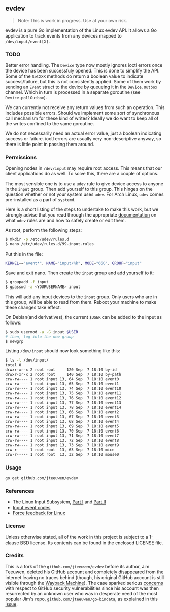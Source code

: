 ## evdev

> Note: This is work in progress. Use at your own risk.

evdev is a pure Go implementation of the Linux evdev API. It allows a Go application to track events from any devices mapped to `/dev/input/event[X]`.

### TODO

Better error handling. The `Device` type now mostly ignores ioctl errors once the device has been successfuly opened. This is done to simplify the API. Some of the `SetXXX` methods do return a boolean value to indicate success/failure, but this is not consistently applied. Some of them work by sending an `Event` struct to the device by queueing it in the `Device.Outbox` channel. Which in turn is processed in a separate goroutine (see `Device.pollOutbox`).

We can currently not receive any return values from such an operation. This includes possible errors. Should we implement some sort of synchronous call mechanism for these kind of writes? Ideally we do want to keep all of the writes confined to the same goroutine.

We do not necessarily need an actual error value, just a boolean indicating success or failure. ioctl errors are usually very non-descriptive anyway, so there is little point in passing them around.

### Permissions

Opening nodes in `/dev/input` may require root access. This means that our client applications do as well. To solve this, there are a couple of options.

The most sensible one is to use a `udev` rule to give device access to anyone in the `input` group. Then add yourself to this group. This hinges on the question whether or not your system uses `udev`. For Arch Linux, `udev` comes pre-installed as a part of `systemd`.

Here is a short listing of the steps to undertake to make this work, but we strongly advise that you read through the appropriate [documentation](http://www.reactivated.net/writing_udev_rules.html) on what `udev` rules are and how to safely create or edit them.

As root, perform the following steps:
```bash
$ mkdir -p /etc/udev/rules.d
$ nano /etc/udev/rules.d/99-input.rules
```

Put this in the file:
```bash
KERNEL=="event*", NAME="input/%k", MODE="660", GROUP="input"
```

Save and exit nano. Then create the `input` group and add yourself to it:
```bash
$ groupadd -f input
$ gpasswd -a <YOURUSERNAME> input
```

This will add any input devices to the `input` group. Only users who are in this group, will be able to read from them. Reboot your machine to make these changes take effect.

On Debian(and derivatives), the current `$USER` can be added to the input as follows:
```bash
$ sudo usermod -a -G input $USER
# then, log into the new group
$ newgrp 
```

Listing `/dev/input` should now look something like this:
```bash
$ ls -l /dev/input/
total 0
drwxr-xr-x 2 root root     120 Sep  7 18:10 by-id
drwxr-xr-x 2 root root     140 Sep  7 18:10 by-path
crw-rw---- 1 root input 13, 64 Sep  7 18:10 event0
crw-rw---- 1 root input 13, 65 Sep  7 18:10 event1
crw-rw---- 1 root input 13, 74 Sep  7 18:10 event10
crw-rw---- 1 root input 13, 75 Sep  7 18:10 event11
crw-rw---- 1 root input 13, 76 Sep  7 18:10 event12
crw-rw---- 1 root input 13, 77 Sep  7 18:10 event13
crw-rw---- 1 root input 13, 78 Sep  7 18:10 event14
crw-rw---- 1 root input 13, 66 Sep  7 18:10 event2
crw-rw---- 1 root input 13, 67 Sep  7 18:10 event3
crw-rw---- 1 root input 13, 68 Sep  7 18:10 event4
crw-rw---- 1 root input 13, 69 Sep  7 18:10 event5
crw-rw---- 1 root input 13, 70 Sep  7 18:10 event6
crw-rw---- 1 root input 13, 71 Sep  7 18:10 event7
crw-rw---- 1 root input 13, 72 Sep  7 18:10 event8
crw-rw---- 1 root input 13, 73 Sep  7 18:10 event9
crw-r----- 1 root root  13, 63 Sep  7 18:10 mice
crw-r----- 1 root root  13, 32 Sep  7 18:10 mouse0
```

### Usage
```bash
go get github.com/jteeuwen/evdev
```

### References

* The Linux Input Subsystem, [Part I](https://www.linuxjournal.com/article/6396) and [Part II](https://www.linuxjournal.com/article/6429)
* [Input event codes](https://docs.kernel.org/input/event-codes.html)
* [Force feedback for Linux](https://docs.kernel.org/input/ff.html)

### License

Unless otherwise stated, all of the work in this project is subject to a 1-clause BSD license. Its contents can be found in the enclosed LICENSE file.

### Credits

This is a fork of the `github.com/jteeuwen/evdev` before its author, Jim Teeuwen, deleted his GitHub account and completely disappeared from the internet leaving no traces behind (though, his original GitHub account is still visible through the [Wayback Machine](https://web.archive.org/web/20150609210529/https://github.com/jteeuwen)). The case sparked serious [concerns](https://donatstudios.com/GithubsTotalSecurityFacepalm) with respect to GitHub security vulnerabilities since his account was then resurrected by an unknown user who was in desperate need of the most popular Jim's repo, `github.com/jteeuwen/go-bindata`, as explained in this [issue](https://github.com/jteeuwen/go-bindata/issues/5).
